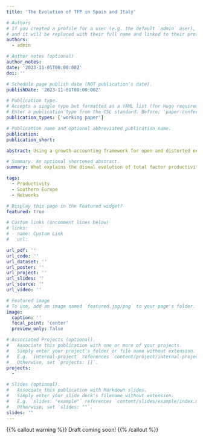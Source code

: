 ```yaml
---
title: 'The Evolution of TFP in Spain and Italy'

# Authors
# If you created a profile for a user (e.g. the default `admin` user), write the username (folder name) here
# and it will be replaced with their full name and linked to their profile.
authors:
  - admin

# Author notes (optional)
author_notes:
date: '2023-11-01T00:00:00Z'
doi: ''

# Schedule page publish date (NOT publication's date).
publishDate: '2023-11-01T00:00:00Z'

# Publication type.
# Accepts a single type but formatted as a YAML list (for Hugo requirements).
# Enter a publication type from the CSL standard. Before: 'paper-conference'
publication_types: ['working paper']

# Publication name and optional abbreviated publication name.
publication: 
publication_short: 

abstract: Using a growth-accounting framework for open and distorted economies with input-output linkages, **I document that the evolution of aggregate TFP in Spain has been less dismal than previously thought.**  This is because distortions introduce a downward bias in traditional measures of Spanish TFP based on Solow's residual. An unbiased measure of TFP—Hall's residual— reveals that _TFP in Spain started declining in 1995, not in 1988, and that it declined by 7, not 10, percentage points._ To understand what is driving the decline of aggregate TFP, **I decompose TFP into technical efficiency, domestic reallocation, and international trade.** _I find that the decline in Spanish TFP is mostly driven by declines in technical efficiency and negative reallocation effects._ International trade had a large, positive impact on TFP. _I show that despite declining TFP, welfare increased by 10 percentage points from 1995 to 2010. This is because Spanish households benefited from positive technological- and reallocation effects across the globe._ Results for Italy can be found in the paper.

# Summary. An optional shortened abstract.
summary: What explains the dismal evolution of total factor productivity (TFP) in Spain and Italy? And what are the welfare implications of such TFP declines?

tags:
  - Productivity
  - Southern Europe
  - Networks

# Display this page in the Featured widget?
featured: true

# Custom links (uncomment lines below)
# links:
# - name: Custom Link
#   url: 

url_pdf: ''
url_code: ''
url_dataset: ''
url_poster: ''
url_project: ''
url_slides: ''
url_source: ''
url_video: ''

# Featured image
# To use, add an image named `featured.jpg/png` to your page's folder.
image:
  caption: ''
  focal_point: 'center'
  preview_only: false

# Associated Projects (optional).
#   Associate this publication with one or more of your projects.
#   Simply enter your project's folder or file name without extension.
#   E.g. `internal-project` references `content/project/internal-project/index.md`.
#   Otherwise, set `projects: []`.
projects: 
  - 

# Slides (optional).
#   Associate this publication with Markdown slides.
#   Simply enter your slide deck's filename without extension.
#   E.g. `slides: "example"` references `content/slides/example/index.md`.
#   Otherwise, set `slides: ""`.
slides: ''
---
```


{{% callout warning %}}
Draft coming soon!
{{% /callout %}}



